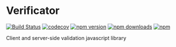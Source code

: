 # Verificator

[![Build Status](https://travis-ci.org/stenin-nikita/verificator.svg?branch=master)](https://travis-ci.org/stenin-nikita/verificator)
[![codecov](https://codecov.io/gh/stenin-nikita/verificator/branch/master/graph/badge.svg)](https://codecov.io/gh/stenin-nikita/verificator)
[![npm version](https://img.shields.io/npm/v/verificator.svg?style=flat)](https://www.npmjs.com/package/verificator)
[![npm downloads](https://img.shields.io/npm/dm/verificator.svg?style=flat)](https://www.npmjs.com/package/verificator)
[![npm](https://img.shields.io/npm/l/verificator.svg)](https://github.com/stenin-nikita/verificator/blob/master/LICENSE)

Client and server-side validation javascript library